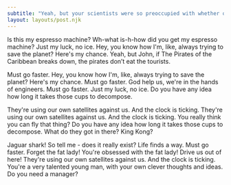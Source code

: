 ```yaml
---
subtitle: "Yeah, but your scientists were so preoccupied with whether or not they could, they didn't stop to think if they should."
layout: layouts/post.njk
---
```


Is this my espresso machine? Wh-what is-h-how did you get my espresso machine? Just my luck, no ice. Hey, you know how I'm, like, always trying to save the planet? Here's my chance. Yeah, but John, if The Pirates of the Caribbean breaks down, the pirates don’t eat the tourists.

Must go faster. Hey, you know how I'm, like, always trying to save the planet? Here's my chance. Must go faster. God help us, we're in the hands of engineers. Must go faster. Just my luck, no ice. Do you have any idea how long it takes those cups to decompose.

They're using our own satellites against us. And the clock is ticking. They're using our own satellites against us. And the clock is ticking. You really think you can fly that thing? Do you have any idea how long it takes those cups to decompose. What do they got in there? King Kong?

Jaguar shark! So tell me - does it really exist? Life finds a way. Must go faster. Forget the fat lady! You're obsessed with the fat lady! Drive us out of here! They're using our own satellites against us. And the clock is ticking. You're a very talented young man, with your own clever thoughts and ideas. Do you need a manager?